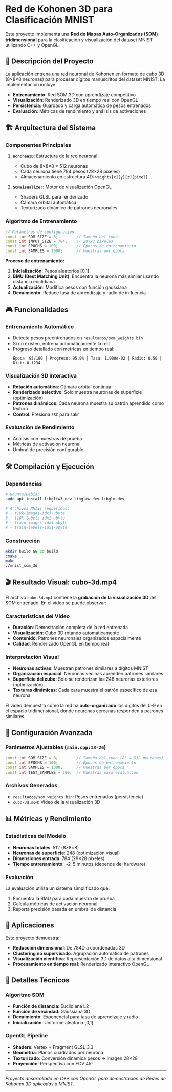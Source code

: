 # Red de Kohonen 3D para Clasificación MNIST

Este proyecto implementa una **Red de Mapas Auto-Organizados (SOM) tridimensional** para la clasificación y visualización del dataset MNIST utilizando C++ y OpenGL.

## 🎯 Descripción del Proyecto

La aplicación entrena una red neuronal de Kohonen en formato de cubo 3D (8×8×8 neuronas) para procesar dígitos manuscritos del dataset MNIST. La implementación incluye:

- **Entrenamiento**: Red SOM 3D con aprendizaje competitivo
- **Visualización**: Renderizado 3D en tiempo real con OpenGL
- **Persistencia**: Guardado y carga automática de pesos entrenados
- **Evaluación**: Métricas de rendimiento y análisis de activaciones

## 🏗️ Arquitectura del Sistema

### Componentes Principales

1. **`Kohonen3D`**: Estructura de la red neuronal
   - Cubo de 8×8×8 = 512 neuronas
   - Cada neurona tiene 784 pesos (28×28 píxeles)
   - Almacenamiento en estructura 4D: `weights[x][y][z][pixel]`

2. **`SOMVisualizer`**: Motor de visualización OpenGL
   - Shaders GLSL para renderizado
   - Cámara orbital automática
   - Texturizado dinámico de patrones neuronales

### Algoritmo de Entrenamiento

```cpp
// Parámetros de configuración
const int SOM_SIZE = 8;        // Tamaño del cubo
const int INPUT_SIZE = 784;    // 28×28 píxeles
const int EPOCHS = 100;        // Épocas de entrenamiento
const int SAMPLES = 1000;      // Muestras por época
```

**Proceso de entrenamiento:**
1. **Inicialización**: Pesos aleatorios [0,1]
2. **BMU (Best Matching Unit)**: Encuentra la neurona más similar usando distancia euclidiana
3. **Actualización**: Modifica pesos con función gaussiana
4. **Decaimiento**: Reduce tasa de aprendizaje y radio de influencia

## 🎮 Funcionalidades

### Entrenamiento Automático
- Detecta pesos preentrenados en `resultados/som_weights.bin`
- Si no existen, entrena automáticamente la red
- Progreso detallado con métricas en tiempo real:
  ```
  Época  95/100 | Progreso: 95.0% | Tasa: 1.000e-02 | Radio: 0.50 | Dist: 0.1234
  ```

### Visualización 3D Interactiva
- **Rotación automática**: Cámara orbital continua
- **Renderizado selectivo**: Solo muestra neuronas de superficie (optimización)
- **Patrones dinámicos**: Cada neurona muestra su patrón aprendido como textura
- **Control**: Presiona `ESC` para salir

### Evaluación de Rendimiento
- Análisis con muestras de prueba
- Métricas de activación neuronal
- Umbral de precisión configurable

## 🛠️ Compilación y Ejecución

### Dependencias
```bash
# Ubuntu/Debian
sudo apt install libglfw3-dev libglew-dev libglm-dev

# Archivos MNIST requeridos:
# - t10k-images-idx3-ubyte
# - t10k-labels-idx1-ubyte  
# - train-images-idx3-ubyte
# - train-labels-idx1-ubyte
```

### Construcción
```bash
mkdir build && cd build
cmake ..
make
./mnist_som_3d
```

## 🎬 Resultado Visual: cubo-3d.mp4

El archivo `cubo-3d.mp4` contiene la **grabación de la visualización 3D** del SOM entrenado. En el video se puede observar:

### Características del Video
- **Duración**: Demostración completa de la red entrenada
- **Visualización**: Cubo 3D rotando automáticamente
- **Contenido**: Patrones neuronales organizados espacialmente
- **Calidad**: Renderizado OpenGL en tiempo real

### Interpretación Visual
- **Neuronas activas**: Muestran patrones similares a dígitos MNIST
- **Organización espacial**: Neuronas vecinas aprenden patrones similares
- **Superficie del cubo**: Solo se renderizan las 248 neuronas exteriores (optimización)
- **Texturas dinámicas**: Cada cara muestra el patrón específico de esa neurona

El video demuestra cómo la red ha **auto-organizado** los dígitos del 0-9 en el espacio tridimensional, donde neuronas cercanas responden a patrones similares.

## 🔧 Configuración Avanzada

### Parámetros Ajustables (`main.cpp:18-26`)
```cpp
const int SOM_SIZE = 8;        // Tamaño del cubo (8³ = 512 neuronas)
const int EPOCHS = 100;        // Épocas de entrenamiento
const int SAMPLES = 1000;      // Muestras por época
const int TEST_SAMPLES = 200;  // Muestras para evaluación
```

### Archivos Generados
- `resultados/som_weights.bin`: Pesos entrenados (persistencia)
- `cubo-3d.mp4`: Video de la visualización 3D

## 📊 Métricas y Rendimiento

### Estadísticas del Modelo
- **Neuronas totales**: 512 (8×8×8)
- **Neuronas de superficie**: 248 (optimización visual)
- **Dimensiones entrada**: 784 (28×28 píxeles)
- **Tiempo entrenamiento**: ~2-5 minutos (depende del hardware)

### Evaluación
La evaluación utiliza un sistema simplificado que:
1. Encuentra la BMU para cada muestra de prueba
2. Calcula métricas de activación neuronal
3. Reporta precisión basada en umbral de distancia

## 🎯 Aplicaciones

Este proyecto demuestra:
- **Reducción dimensional**: De 784D a coordenadas 3D
- **Clustering no supervisado**: Agrupación automática de patrones
- **Visualización científica**: Representación 3D de datos alta dimensional
- **Procesamiento en tiempo real**: Renderizado interactivo OpenGL

## 🔬 Detalles Técnicos

### Algoritmo SOM
- **Función de distancia**: Euclidiana L2
- **Función de vecindad**: Gaussiana 3D
- **Decaimiento**: Exponencial para tasa de aprendizaje y radio
- **Inicialización**: Uniforme aleatoria [0,1]

### OpenGL Pipeline
- **Shaders**: Vertex + Fragment GLSL 3.3
- **Geometría**: Planos cuadrados por neurona
- **Texturizado**: Conversión dinámica pesos → imagen 28×28
- **Proyección**: Perspectiva con FOV 45°

---

*Proyecto desarrollado en C++ con OpenGL para demostración de Redes de Kohonen 3D aplicadas a MNIST.*